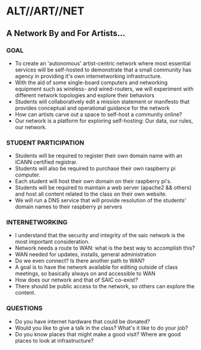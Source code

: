 # ALT//ART//NET

## A Network By and For Artists...

### GOAL

* To create an 'autonomous' artist-centric network where most essential services will be self-hosted to demonstrate that a small community has agency in providing it's own internetworking infrastructure.
* With the aid of some single-board computers and networking equipment such as wireless- and wired-routers, we will experiment with different network topologies and explore their behaviors
* Students will collaboratively edit a mission statement or manifesto that provides conceptual and operational guidance for the network
* How can artists carve out a space to self-host a community online?
* Our network is a platform for exploring self-hosting: Our data, our rules, our network.

### STUDENT PARTICIPATION

* Students will be required to register their own domain name with an ICANN certified registrar.
* Students will also be required to purchase their own raspberry pi computer.
* Each student will host their own domain on their raspberry pi's.
* Students will be required to maintain a web server (apache2 && others) and host all content related to the class on their own website.
* We will run a DNS service that will provide resolution of the students' domain names to their raspberry pi servers

### INTERNETWORKING

* I understand that the security and integrity of the saic network is the most important consideration.
* Network needs a route to WAN: what is the best way to accomplish this?
* WAN needed for updates, installs, general administration
* Do we even connect? Is there another path to WAN?
* A goal is to have the network available for editing outside of class meetings, so basically always on and accessible to WAN
* How does our network and that of SAIC co-exist?
* There should be public access to the network, so others can explore the content.

### QUESTIONS

* Do you have internet hardware that could be donated?
* Would you like to give a talk in the class? What's it like to do your job?
* Do you know places that might make a good visit? Where are good places to look at infrastructure?

